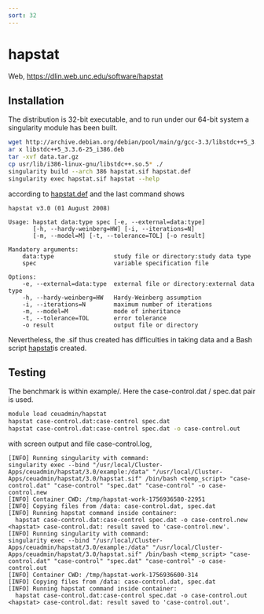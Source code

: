 ```yaml
---
sort: 32
---
```


# hapstat

Web, <https://dlin.web.unc.edu/software/hapstat>

## Installation

The distribution is 32-bit executable, and to run under our 64-bit system a singularity module has been built.

```bash
wget http://archive.debian.org/debian/pool/main/g/gcc-3.3/libstdc++5_3.3.6-25_i386.deb
ar x libstdc++5_3.3.6-25_i386.deb
tar -xvf data.tar.gz
cp usr/lib/i386-linux-gnu/libstdc++.so.5* ./
singularity build --arch 386 hapstat.sif hapstat.def
singularity exec hapstat.sif hapstat --help
```

according to [hapstat.def](files/hapstat.def) and the last command shows

```
hapstat v3.0 (01 August 2008)

Usage: hapstat data:type spec [-e, --external=data:type]
       [-h, --hardy-weinberg=HW] [-i, --iterations=N]
       [-m, --model=M] [-t, --tolerance=TOL] [-o result]

Mandatory arguments:
    data:type                 study file or directory:study data type
    spec                      variable specification file

Options:
    -e, --external=data:type  external file or directory:external data type
    -h, --hardy-weinberg=HW   Hardy-Weinberg assumption
    -i, --iterations=N        maximum number of iterations
    -m, --model=M             mode of inheritance
    -t, --tolerance=TOL       error tolerance
    -o result                 output file or directory
```

Nevertheless, the .sif thus created has difficulties in taking data and a Bash script [hapstat](files/hapstat)is created.

## Testing

The benchmark is within example/. Here the case-control.dat / spec.dat pair is used.

```bash
module load ceuadmin/hapstat
hapstat case-control.dat:case-control spec.dat
hapstat case-control.dat:case-control spec.dat -o case-control.out
```

with screen output and file case-control.log,

```
[INFO] Running singularity with command:
singularity exec --bind "/usr/local/Cluster-Apps/ceuadmin/hapstat/3.0/example:/data" "/usr/local/Cluster-Apps/ceuadmin/hapstat/3.0/hapstat.sif" /bin/bash <temp_script> "case-control.dat" "case-control" "spec.dat" "case-control" -o case-control.new
[INFO] Container CWD: /tmp/hapstat-work-1756936580-22951
[INFO] Copying files from /data: case-control.dat, spec.dat
[INFO] Running hapstat command inside container:
  hapstat case-control.dat:case-control spec.dat -o case-control.new
<hapstat> case-control.dat: result saved to 'case-control.new'.
[INFO] Running singularity with command:
singularity exec --bind "/usr/local/Cluster-Apps/ceuadmin/hapstat/3.0/example:/data" "/usr/local/Cluster-Apps/ceuadmin/hapstat/3.0/hapstat.sif" /bin/bash <temp_script> "case-control.dat" "case-control" "spec.dat" "case-control" -o case-control.out
[INFO] Container CWD: /tmp/hapstat-work-1756936600-314
[INFO] Copying files from /data: case-control.dat, spec.dat
[INFO] Running hapstat command inside container:
  hapstat case-control.dat:case-control spec.dat -o case-control.out
<hapstat> case-control.dat: result saved to 'case-control.out'.
```
